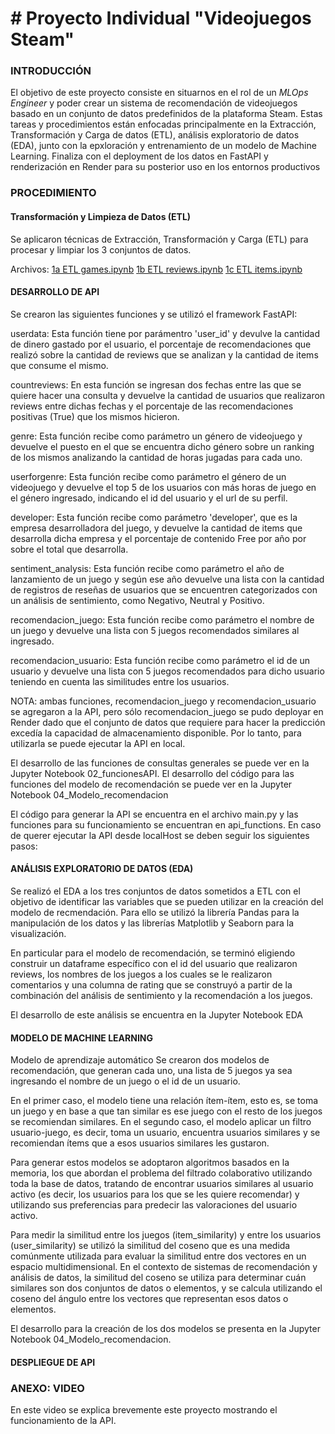# # Proyecto Individual "Videojuegos Steam"

### INTRODUCCIÓN 
El objetivo de este proyecto consiste en situarnos en el rol de un *MLOps Engineer* y poder crear un sistema de recomendación de videojuegos basado en un conjunto de datos predefinidos de la plataforma Steam. Estas tareas y procedimientos están enfocadas principalmente en la Extracción, Transformación y Carga de datos (ETL), análisis exploratorio de datos (EDA), junto con la epxloración y entrenamiento de un modelo de Machine Learning. Finaliza con el deployment de los datos en FastAPI y renderización en Render para su posterior uso en los entornos productivos

### PROCEDIMIENTO
#### Transformación y Limpieza de Datos (ETL)
Se aplicaron técnicas de Extracción, Transformación y Carga (ETL) para procesar y limpiar los 3 conjuntos de datos. 

Archivos: 
[1a ETL games.ipynb](https://github.com/cristobalqv/PI_videojuegos_Steam/blob/main/JupyterNotebooks/1a%20ETL%20games.ipynb "1a ETL games.ipynb")
[1b ETL reviews.ipynb](https://github.com/cristobalqv/PI_videojuegos_Steam/blob/main/JupyterNotebooks/1b%20ETL%20reviews.ipynb "1b ETL reviews.ipynb")
[1c ETL items.ipynb](https://github.com/cristobalqv/PI_videojuegos_Steam/blob/main/JupyterNotebooks/1c%20ETL%20items.ipynb "1c ETL items.ipynb")


#### DESARROLLO DE API
Se crearon las siguientes funciones y se utilizó el framework FastAPI:

userdata: Esta función tiene por parámentro 'user_id' y devulve la cantidad de dinero gastado por el usuario, el porcentaje de recomendaciones que realizó sobre la cantidad de reviews que se analizan y la cantidad de items que consume el mismo.

countreviews: En esta función se ingresan dos fechas entre las que se quiere hacer una consulta y devuelve la cantidad de usuarios que realizaron reviews entre dichas fechas y el porcentaje de las recomendaciones positivas (True) que los mismos hicieron.

genre: Esta función recibe como parámetro un género de videojuego y devuelve el puesto en el que se encuentra dicho género sobre un ranking de los mismos analizando la cantidad de horas jugadas para cada uno.

userforgenre: Esta función recibe como parámetro el género de un videojuego y devuelve el top 5 de los usuarios con más horas de juego en el género ingresado, indicando el id del usuario y el url de su perfil.

developer: Esta función recibe como parámetro 'developer', que es la empresa desarrolladora del juego, y devuelve la cantidad de items que desarrolla dicha empresa y el porcentaje de contenido Free por año por sobre el total que desarrolla.

sentiment_analysis: Esta función recibe como parámetro el año de lanzamiento de un juego y según ese año devuelve una lista con la cantidad de registros de reseñas de usuarios que se encuentren categorizados con un análisis de sentimiento, como Negativo, Neutral y Positivo.

recomendacion_juego: Esta función recibe como parámetro el nombre de un juego y devuelve una lista con 5 juegos recomendados similares al ingresado.

recomendacion_usuario: Esta función recibe como parámetro el id de un usuario y devuelve una lista con 5 juegos recomendados para dicho usuario teniendo en cuenta las similitudes entre los usuarios.

NOTA: ambas funciones, recomendacion_juego y recomendacion_usuario se agregaron a la API, pero sólo recomendacion_juego se pudo deployar en Render dado que el conjunto de datos que requiere para hacer la predicción excedía la capacidad de almacenamiento disponible. Por lo tanto, para utilizarla se puede ejecutar la API en local.

El desarrollo de las funciones de consultas generales se puede ver en la Jupyter Notebook 02_funcionesAPI. El desarrollo del código para las funciones del modelo de recomendación se puede ver en la Jupyter Notebook 04_Modelo_recomendacion

El código para generar la API se encuentra en el archivo main.py y las funciones para su funcionamiento se encuentran en api_functions. En caso de querer ejecutar la API desde localHost se deben seguir los siguientes pasos:

#### ANÁLISIS EXPLORATORIO DE DATOS (EDA)
Se realizó el EDA a los tres conjuntos de datos sometidos a ETL con el objetivo de identificar las variables que se pueden utilizar en la creación del modelo de recmendación. Para ello se utilizó la librería Pandas para la manipulación de los datos y las librerías Matplotlib y Seaborn para la visualización.

En particular para el modelo de recomendación, se terminó eligiendo construir un dataframe específico con el id del usuario que realizaron reviews, los nombres de los juegos a los cuales se le realizaron comentarios y una columna de rating que se construyó a partir de la combinación del análisis de sentimiento y la recomendación a los juegos.

El desarrollo de este análisis se encuentra en la Jupyter Notebook EDA





#### MODELO DE MACHINE LEARNING

Modelo de aprendizaje automático
Se crearon dos modelos de recomendación, que generan cada uno, una lista de 5 juegos ya sea ingresando el nombre de un juego o el id de un usuario.

En el primer caso, el modelo tiene una relación ítem-ítem, esto es, se toma un juego y en base a que tan similar es ese juego con el resto de los juegos se recomiendan similares. En el segundo caso, el modelo aplicar un filtro usuario-juego, es decir, toma un usuario, encuentra usuarios similares y se recomiendan ítems que a esos usuarios similares les gustaron.

Para generar estos modelos se adoptaron algoritmos basados en la memoria, los que abordan el problema del filtrado colaborativo utilizando toda la base de datos, tratando de encontrar usuarios similares al usuario activo (es decir, los usuarios para los que se les quiere recomendar) y utilizando sus preferencias para predecir las valoraciones del usuario activo.

Para medir la similitud entre los juegos (item_similarity) y entre los usuarios (user_similarity) se utilizó la similitud del coseno que es una medida comúnmente utilizada para evaluar la similitud entre dos vectores en un espacio multidimensional. En el contexto de sistemas de recomendación y análisis de datos, la similitud del coseno se utiliza para determinar cuán similares son dos conjuntos de datos o elementos, y se calcula utilizando el coseno del ángulo entre los vectores que representan esos datos o elementos.

El desarrollo para la creación de los dos modelos se presenta en la Jupyter Notebook 04_Modelo_recomendacion.


#### DESPLIEGUE DE API

### ANEXO: VIDEO
En este video se explica brevemente este proyecto mostrando el funcionamiento de la API.
